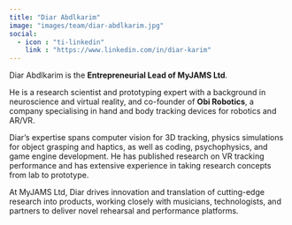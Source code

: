 ```yaml
---
title: "Diar Abdlkarim"
image: "images/team/diar-abdlkarim.jpg"
social:
  - icon : "ti-linkedin"
    link : "https://www.linkedin.com/in/diar-karim"
---
```


Diar Abdlkarim is the **Entrepreneurial Lead of MyJAMS Ltd**.  

He is a research scientist and prototyping expert with a background in neuroscience and virtual reality, and co-founder of **Obi Robotics**, a company specialising in hand and body tracking devices for robotics and AR/VR.  

Diar’s expertise spans computer vision for 3D tracking, physics simulations for object grasping and haptics, as well as coding, psychophysics, and game engine development. He has published research on VR tracking performance and has extensive experience in taking research concepts from lab to prototype.  

At MyJAMS Ltd, Diar drives innovation and translation of cutting-edge research into products, working closely with musicians, technologists, and partners to deliver novel rehearsal and performance platforms.